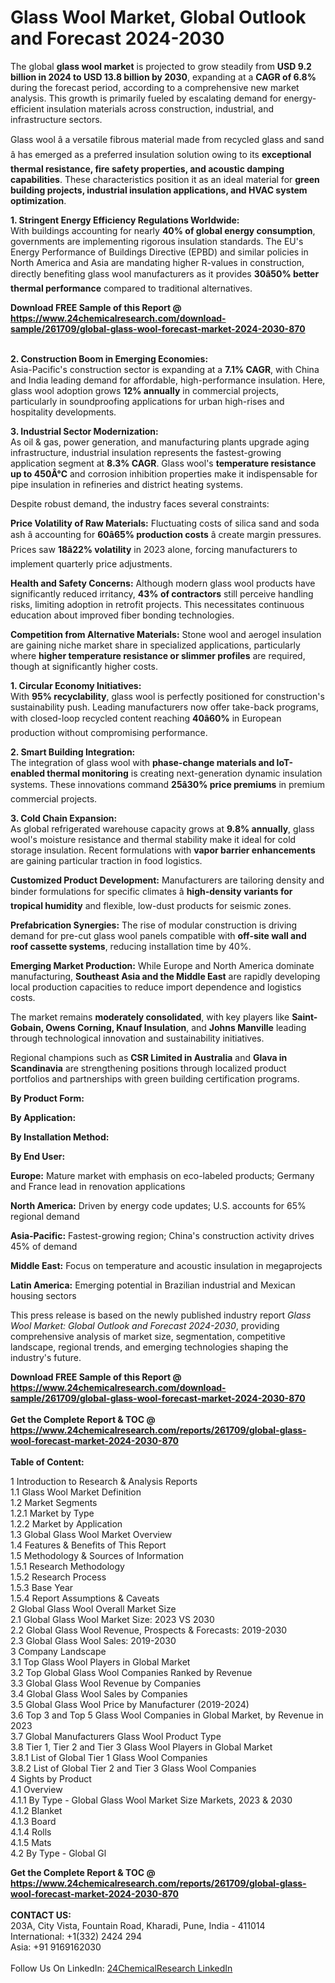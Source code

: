 <h1>Glass Wool Market, Global Outlook and Forecast 2024-2030</h1><p>The global <strong>glass wool market</strong> is projected to grow steadily from <strong>USD 9.2 billion in 2024 to USD 13.8 billion by 2030</strong>, expanding at a <strong>CAGR of 6.8%</strong> during the forecast period, according to a comprehensive new market analysis. This growth is primarily fueled by escalating demand for energy-efficient insulation materials across construction, industrial, and infrastructure sectors.</p><p>Glass wool â a versatile fibrous material made from recycled glass and sand â has emerged as a preferred insulation solution owing to its <strong>exceptional thermal resistance, fire safety properties, and acoustic damping capabilities</strong>. These characteristics position it as an ideal material for <strong>green building projects, industrial insulation applications, and HVAC system optimization</strong>.</p><p><strong>1. Stringent Energy Efficiency Regulations Worldwide:</strong><br>
With buildings accounting for nearly <strong>40% of global energy consumption</strong>, governments are implementing rigorous insulation standards. The EU's Energy Performance of Buildings Directive (EPBD) and similar policies in North America and Asia are mandating higher R-values in construction, directly benefiting glass wool manufacturers as it provides <strong>30â50% better thermal performance</strong> compared to traditional alternatives.</p><div><b>Download FREE Sample of this Report @ 
            <a href="https://www.24chemicalresearch.com/download-sample/261709/global-glass-wool-forecast-market-2024-2030-870">
            https://www.24chemicalresearch.com/download-sample/261709/global-glass-wool-forecast-market-2024-2030-870</a></b></div><br><p><strong>2. Construction Boom in Emerging Economies:</strong><br>
Asia-Pacific's construction sector is expanding at a <strong>7.1% CAGR</strong>, with China and India leading demand for affordable, high-performance insulation. Here, glass wool adoption grows <strong>12% annually</strong> in commercial projects, particularly in soundproofing applications for urban high-rises and hospitality developments.</p><p><strong>3. Industrial Sector Modernization:</strong><br>
As oil &amp; gas, power generation, and manufacturing plants upgrade aging infrastructure, industrial insulation represents the fastest-growing application segment at <strong>8.3% CAGR</strong>. Glass wool's <strong>temperature resistance up to 450Â°C</strong> and corrosion inhibition properties make it indispensable for pipe insulation in refineries and district heating systems.</p><p>Despite robust demand, the industry faces several constraints:</p><p><strong>Price Volatility of Raw Materials:</strong> Fluctuating costs of silica sand and soda ash â accounting for <strong>60â65% production costs</strong> â create margin pressures. Prices saw <strong>18â22% volatility</strong> in 2023 alone, forcing manufacturers to implement quarterly price adjustments.</p><p><strong>Health and Safety Concerns:</strong> Although modern glass wool products have significantly reduced irritancy, <strong>43% of contractors</strong> still perceive handling risks, limiting adoption in retrofit projects. This necessitates continuous education about improved fiber bonding technologies.</p><p><strong>Competition from Alternative Materials:</strong> Stone wool and aerogel insulation are gaining niche market share in specialized applications, particularly where <strong>higher temperature resistance or slimmer profiles</strong> are required, though at significantly higher costs.</p><p><strong>1. Circular Economy Initiatives:</strong><br>
With <strong>95% recyclability</strong>, glass wool is perfectly positioned for construction's sustainability push. Leading manufacturers now offer take-back programs, with closed-loop recycled content reaching <strong>40â60%</strong> in European production without compromising performance.</p><p><strong>2. Smart Building Integration:</strong><br>
The integration of glass wool with <strong>phase-change materials and IoT-enabled thermal monitoring</strong> is creating next-generation dynamic insulation systems. These innovations command <strong>25â30% price premiums</strong> in premium commercial projects.</p><p><strong>3. Cold Chain Expansion:</strong><br>
As global refrigerated warehouse capacity grows at <strong>9.8% annually</strong>, glass wool's moisture resistance and thermal stability make it ideal for cold storage insulation. Recent formulations with <strong>vapor barrier enhancements</strong> are gaining particular traction in food logistics.</p><p><strong>Customized Product Development:</strong> Manufacturers are tailoring density and binder formulations for specific climates â <strong>high-density variants for tropical humidity</strong> and flexible, low-dust products for seismic zones.</p><p><strong>Prefabrication Synergies:</strong> The rise of modular construction is driving demand for pre-cut glass wool panels compatible with <strong>off-site wall and roof cassette systems</strong>, reducing installation time by 40%.</p><p><strong>Emerging Market Production:</strong> While Europe and North America dominate manufacturing, <strong>Southeast Asia and the Middle East</strong> are rapidly developing local production capacities to reduce import dependence and logistics costs.</p><p>The market remains <strong>moderately consolidated</strong>, with key players like <strong>Saint-Gobain, Owens Corning, Knauf Insulation</strong>, and <strong>Johns Manville</strong> leading through technological innovation and sustainability initiatives.</p><p>Regional champions such as <strong>CSR Limited in Australia</strong> and <strong>Glava in Scandinavia</strong> are strengthening positions through localized product portfolios and partnerships with green building certification programs.</p><p><strong>By Product Form:</strong></p><p><strong>By Application:</strong></p><p><strong>By Installation Method:</strong></p><p><strong>By End User:</strong></p><p><strong>Europe:</strong> Mature market with emphasis on eco-labeled products; Germany and France lead in renovation applications</p><p><strong>North America:</strong> Driven by energy code updates; U.S. accounts for 65% regional demand</p><p><strong>Asia-Pacific:</strong> Fastest-growing region; China's construction activity drives 45% of demand</p><p><strong>Middle East:</strong> Focus on temperature and acoustic insulation in megaprojects</p><p><strong>Latin America:</strong> Emerging potential in Brazilian industrial and Mexican housing sectors</p><p>This press release is based on the newly published industry report <em>Glass Wool Market: Global Outlook and Forecast 2024-2030</em>, providing comprehensive analysis of market size, segmentation, competitive landscape, regional trends, and emerging technologies shaping the industry's future.</p><div><b>Download FREE Sample of this Report @ 
            <a href="https://www.24chemicalresearch.com/download-sample/261709/global-glass-wool-forecast-market-2024-2030-870">
            https://www.24chemicalresearch.com/download-sample/261709/global-glass-wool-forecast-market-2024-2030-870</a></b></div><br><div><b>Get the Complete Report & TOC @ 
            <a href="https://www.24chemicalresearch.com/reports/261709/global-glass-wool-forecast-market-2024-2030-870">
            https://www.24chemicalresearch.com/reports/261709/global-glass-wool-forecast-market-2024-2030-870</a></b></div><br>
            <b>Table of Content:</b><p>1 Introduction to Research & Analysis Reports<br />
    1.1 Glass Wool Market Definition<br />
    1.2 Market Segments<br />
        1.2.1 Market by Type<br />
        1.2.2 Market by Application<br />
    1.3 Global Glass Wool Market Overview<br />
    1.4 Features & Benefits of This Report<br />
    1.5 Methodology & Sources of Information<br />
        1.5.1 Research Methodology<br />
        1.5.2 Research Process<br />
        1.5.3 Base Year<br />
        1.5.4 Report Assumptions & Caveats<br />
2 Global Glass Wool Overall Market Size<br />
    2.1 Global Glass Wool Market Size: 2023 VS 2030<br />
    2.2 Global Glass Wool Revenue, Prospects & Forecasts: 2019-2030<br />
    2.3 Global Glass Wool Sales: 2019-2030<br />
3 Company Landscape<br />
    3.1 Top Glass Wool Players in Global Market<br />
    3.2 Top Global Glass Wool Companies Ranked by Revenue<br />
    3.3 Global Glass Wool Revenue by Companies<br />
    3.4 Global Glass Wool Sales by Companies<br />
    3.5 Global Glass Wool Price by Manufacturer (2019-2024)<br />
    3.6 Top 3 and Top 5 Glass Wool Companies in Global Market, by Revenue in 2023<br />
    3.7 Global Manufacturers Glass Wool Product Type<br />
    3.8 Tier 1, Tier 2 and Tier 3 Glass Wool Players in Global Market<br />
        3.8.1 List of Global Tier 1 Glass Wool Companies<br />
        3.8.2 List of Global Tier 2 and Tier 3 Glass Wool Companies<br />
4 Sights by Product<br />
    4.1 Overview<br />
        4.1.1 By Type - Global Glass Wool Market Size Markets, 2023 & 2030<br />
        4.1.2 Blanket<br />
        4.1.3 Board<br />
        4.1.4 Rolls<br />
        4.1.5 Mats<br />
    4.2 By Type - Global Gl</p><div><b>Get the Complete Report & TOC @ 
            <a href="https://www.24chemicalresearch.com/reports/261709/global-glass-wool-forecast-market-2024-2030-870">
            https://www.24chemicalresearch.com/reports/261709/global-glass-wool-forecast-market-2024-2030-870</a></b></div><br><b>CONTACT US:</b><br>
            203A, City Vista, Fountain Road, Kharadi, Pune, India - 411014<br>
            International: +1(332) 2424 294<br>
            Asia: +91 9169162030 <br><br>
            Follow Us On LinkedIn: <a href="https://www.linkedin.com/company/24chemicalresearch/">24ChemicalResearch LinkedIn</a>